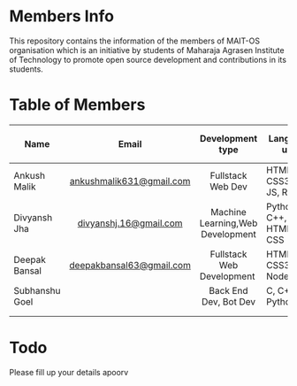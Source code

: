# Members Info
This repository contains the information of the members of MAIT-OS organisation which is an initiative by students of Maharaja Agrasen Institute of Technology to promote open source development and contributions in its students.

# Table of Members
| Name   |     Email      |  Development type | Languages used  | Favourite Text Editor |
|----------|:-------------:|:------:|---|---|
| Ankush Malik |  ankushmalik631@gmail.com | Fullstack Web Dev | HTML5, CSS3/SASS, JS, Ruby  | Sublime, nano  |
| Divyansh Jha |    divyanshj.16@gmail.com   |   Machine Learning,Web Development | Python, JS, C++, HTML5, CSS  | Sublime, Atom |
| Deepak Bansal | deepakbansal63@gmail.com | Fullstack Web Development | HTML5, CSS3, JS, NodeJS | Webstorm, Atom|
| Subhanshu Goel |               | Back End Dev, Bot Dev | C, C++, Python| Sublime, Vim |
|          |               |       |   |  |
|          |               |       |   |  |


# Todo
Please fill up your details apoorv
